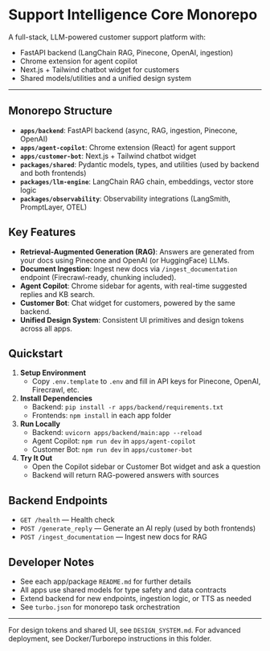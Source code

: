 # Support Intelligence Core Monorepo

A full-stack, LLM-powered customer support platform with:
- FastAPI backend (LangChain RAG, Pinecone, OpenAI, ingestion)
- Chrome extension for agent copilot
- Next.js + Tailwind chatbot widget for customers
- Shared models/utilities and a unified design system

---

## Monorepo Structure

- **`apps/backend`**: FastAPI backend (async, RAG, ingestion, Pinecone, OpenAI)
- **`apps/agent-copilot`**: Chrome extension (React) for agent support
- **`apps/customer-bot`**: Next.js + Tailwind chatbot widget
- **`packages/shared`**: Pydantic models, types, and utilities (used by backend and both frontends)
- **`packages/llm-engine`**: LangChain RAG chain, embeddings, vector store logic
- **`packages/observability`**: Observability integrations (LangSmith, PromptLayer, OTEL)

## Key Features

- **Retrieval-Augmented Generation (RAG)**: Answers are generated from your docs using Pinecone and OpenAI (or HuggingFace) LLMs.
- **Document Ingestion**: Ingest new docs via `/ingest_documentation` endpoint (Firecrawl-ready, chunking included).
- **Agent Copilot**: Chrome sidebar for agents, with real-time suggested replies and KB search.
- **Customer Bot**: Chat widget for customers, powered by the same backend.
- **Unified Design System**: Consistent UI primitives and design tokens across all apps.

## Quickstart

1. **Setup Environment**
   - Copy `.env.template` to `.env` and fill in API keys for Pinecone, OpenAI, Firecrawl, etc.
2. **Install Dependencies**
   - Backend: `pip install -r apps/backend/requirements.txt`
   - Frontends: `npm install` in each app folder
3. **Run Locally**
   - Backend: `uvicorn apps/backend/main:app --reload`
   - Agent Copilot: `npm run dev` in `apps/agent-copilot`
   - Customer Bot: `npm run dev` in `apps/customer-bot`
4. **Try It Out**
   - Open the Copilot sidebar or Customer Bot widget and ask a question
   - Backend will return RAG-powered answers with sources

## Backend Endpoints
- `GET /health` — Health check
- `POST /generate_reply` — Generate an AI reply (used by both frontends)
- `POST /ingest_documentation` — Ingest new docs for RAG

## Developer Notes
- See each app/package `README.md` for further details
- All apps use shared models for type safety and data contracts
- Extend backend for new endpoints, ingestion logic, or TTS as needed
- See `turbo.json` for monorepo task orchestration

---

For design tokens and shared UI, see `DESIGN_SYSTEM.md`.
For advanced deployment, see Docker/Turborepo instructions in this folder.
